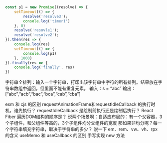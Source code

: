 ```javascript
const p1 = new Promise((resolve) => {
    setTimeout(() => {
        resolve('resolve3');
        console.log('timer1')
    }, 0)
    resolve('resovle1');
    resolve('resolve2');
}).then(res => {
    console.log(res)
    setTimeout(() => {
        console.log(p1)
    }, 1000)
}).finally(res => {
    console.log('finally', res)
})


```


字符串全排列：输入一个字符串，打印出该字符串中字符的所有排列。结果放在字符串数组中返回，但里面不能有重复元素。
输入：s = “abc”
输出：[“abc”,“acb”,“bac”,“bca”,“cab”,“cba”]

esm 和 cjs 的区别
requestAnimationFrame和requestIdleCallback 的执行时机，谁先执行？ requestIdleCallback 是绘制前执行还是绘制后执行？
React Fiber 遍历DOM结构的顺序是？
说两个场景啊：自适应布局的：有一个父容器，3个子组件，和父组件等高的，3个子组件均分父组件的宽度
那如果非均分呢？每一个字符串填充字符串，取决于字符串的多少？
说一下 em、rem、vw、vh、rpx 的含义
useMemo 和 useCallback 的区别
手写实现 new 方法
